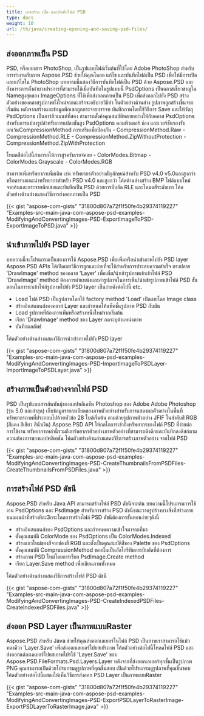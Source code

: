 ```yaml
---
title: การสร้าง เปิด และบันทึกไฟล์ PSD
type: docs
weight: 10
url: /th/java/creating-opening-and-saving-psd-files/
---
```


## **ส่งออกภาพเป็น PSD**
PSD, หรือเอกสาร PhotoShop, เป็นรูปแบบไฟล์เริ่มต้นที่ใช้โดย Adobe PhotoShop สำหรับการทำงานกับภาพ  Aspose.PSD ช่วยให้คุณโหลด แก้ไข และบันทึกไฟล์เป็น PSD เพื่อให้มีการเปิดและแก้ไขใน PhotoShop บทความนี้แสดงวิธีการบันทึกไฟล์เป็น PSD ด้วย Aspose.PSD และยังหาระการตั้งค่าบางประการที่สามารถใช้เมื่อบันทึกในรูปแบบนี้ PsdOptions เป็นคลาสเชี้ยวชาญใน Nameสูงสุดของ  ImageOptions ที่ใช้เพื่อส่งออกภาพเป็น PSD เพื่อส่งออกไปยัง PSD สร้างตัวอย่างของคลาสรูปภาพทั้งใหม่จากตะกร้าจะอธิบายวิธีทำ ในตัวอย่างด้านล่าง รูปภาพถูกสร้างขึ้นจากเริ่มต้น หลังจากสร้างและข้อมูลพิกเซลถูกกระจายบรรจบ บันทึกภาพโดยใช้วิธีการ Save และให้วัตถุ PsdOptions เป็นอาร์กิวเมนต์ที่สอง สามารถตั้งค่าคุณสมบัติหลายอย่างให้กับคลาส PsdOptions สำหรับการแปลงรูปสำหรับการแปลงขั้นสูง PsdOptions คอมพิวเตอร์ ช่อง และเวอร์ชันรองรับยกเว้นCompressionMethod การเสริมเพื่อป้องกัน - CompressionMethod.Raw - CompressionMethod.RLE - 
CompressionMethod.ZipWithoutProtection - CompressionMethod.ZipWithProtection

โหมดสีต่อไปนี้สามารถให้การสูรครับเรยจ่คอย - ColorModes.Bitmap - ColorModes.Grayscale - ColorModes.RGB

สามารถเพิ่มทรัพยากรเพิ่มเติม เช่น ทรัพยากรตัวอย่างสัญลักษณ์สำหรับ PSD v4.0 v5.0และสูงกว่า หรือตารางแนะนำทรัพยากรสำหรับ PSD v4.0 และสูงกว่า โค้ดด้านล่างสร้าง BMP ไฟล์แบบใหม่จากต้นและกระจายพิกเซลและบันทึกเป็น PSD ด้วยการบีบอัด RLE และโหมดสีระดับเทา โค้ดตัวอย่างด้านล่างแสดงวิธีการส่งออกภาพเป็น PSD

{{< gist "aspose-com-gists" "31800d807a72f1f50fe4b29374119227" "Examples-src-main-java-com-aspose-psd-examples-ModifyingAndConvertingImages-PSD-ExportImageToPSD-ExportImageToPSD.java" >}}

## **นำเข้าภาพไปยัง PSD layer**
บทความนี้จะโปรแกรมเป็นของการใช้ Aspose.PSD เพื่อเพิ่มหรือนำเข้าภาพไปยัง PSD layer Aspose.PSD APIs ได้เปิดเผยวิธีการถูกและง่ายที่จะใช้สำหรับการประสบความสำเร็จ ตรงปลาย  'DrawImage' method ของคลาส  'Layer' เพื่อเพิ่ม/นำเข้ารูปภาพเข้าเข้าไฟล์ PSD  'DrawImage' method ต้องการตำแหน่งและค่ารูปภาพในการเพิ่ม/นำเข้ารูปภาพเข้าไฟล์ PSD ขั้นตอนในการนำเข้าไฟล์รูปภาพไปยัง PSD layer เป็นง่ายดังต่อไปนี้ etc.


- Load ไฟล์ PSD เป็นรูปภาพโดยใช้ factory method 'Load' เปิดเผยโดย Image class
- สร้างอินสแตนส์ของคลาส Layer และกำหนดให้แพ็คชั้นรูปภาพ PSD กับมัน
- Load รูปภาพที่ต้องการเพิ่มหรือสร้างหนึ่งใหม่จากเริ่มต้น
- เรียก  'DrawImage' method ของ  Layer กดระบุตำแหน่งภาพ
- บันทึกผลลัพธ์


โค้ดตัวอย่างด้านล่างแสดงวิธีการนำเข้าภาพไปยัง PSD layer

{{< gist "aspose-com-gists" "31800d807a72f1f50fe4b29374119227" "Examples-src-main-java-com-aspose-psd-examples-ModifyingAndConvertingImages-PSD-ImportImageToPSDLayer-ImportImageToPSDLayer.java" >}}


## **สร้างภาพเป็นตัวอย่างจากไฟล์ PSD**
PSD เป็นรูปแบบสารส้นพันธุ์ของแอปพลิเคชัน Photoshop ของ Adobe Adobe Photoshop (รุ่น 5.0 และล่าสุด) เก็บข้อมูลรายละเอียดของภาพตัวอย่างสำหรับการแสดงผลตัวอย่างในพื้นที่ทรัพยากรภาพที่ประกอบไปด้วยหัวข้อ 28 ไบต์เริ่มต้น ตามด้วยรูปภาพตัวอย่าง JFIF ในลำดับสี RGB (สีแดง สีเขียว สีน้ำเงิน) Aspose.PSD API ให้กลไกการเข้าถึงทรัพยากรของไฟล์ PSD ที่ง่ายต่อการใช้งาน ทรัพยากรเหล่านี้รวมถึงทรัพยากรตัวอย่างภาพตัวอย่างที่สามารถดึงดึกและบันทึกลงดิสก์ตามความต้องการของแอปพลิเคชัน โค้ดตัวอย่างด้านล่างแสดงวิธีการสร้างภาพตัวอย่าง จากไฟล์ PSD

{{< gist "aspose-com-gists" "31800d807a72f1f50fe4b29374119227" "Examples-src-main-java-com-aspose-psd-examples-ModifyingAndConvertingImages-PSD-CreateThumbnailsFromPSDFiles-CreateThumbnailsFromPSDFiles.java" >}}


## **การสร้างไฟล์ PSD ดัชนี**
Aspose.PSD สำหรับ Java API สามารถสร้างไฟล์ PSD ดัชนีจากต้น บทความนี้โปรแกรมการใช้งาน PsdOptions และ PsdImage สำหรับการสร้าง PSD ดัชนีขณะวาดรูปร่างบางสิ่งที่สร้างภายบนแผนผ้าที่สร้างทีละ3กระโดดการสร้างไฟล์ PSD ดัชนีต้องการขั้นตอนง่ายๆดังนี้

- สร้างอินสแตนส์ของ PsdOptions และกำหนดความเข้าใจมาจากที่มา
- ตั้งคุณสมบัติ ColorMode ของ PsdOptions เป็น ColorModes.Indexed
- สร้างแถวใหม่ของสีจากช่องสี RGB และตั้งเป็นคุณสมบัติสีของ Palette ของ PsdOptions
- ตั้งคุณสมบัติ CompressionMethod ของนั้นเป็นอัลโกริทึมการบีบอัดที่ต้องการ
- สร้างภาพ PSD ใหม่โดยการเรียก PsdImage.Create method
- เรียก Layer.Save method เพื่อเขียนภาพทั้งหมด

โค้ดตัวอย่างด้านล่างแสดงวิธีการสร้างไฟล์ PSD ดัชนี

{{< gist "aspose-com-gists" "31800d807a72f1f50fe4b29374119227" "Examples-src-main-java-com-aspose-psd-examples-ModifyingAndConvertingImages-PSD-CreateIndexedPSDFiles-CreateIndexedPSDFiles.java" >}}

## **ส่งออก PSD Layer เป็นภาพแบบRaster**
Aspose.PSD สำหรับ Java ช่วยให้คุณส่งออกเลเยอร์ในไฟล์ PSD เป็นภาพเราสามารถใช้แม้วทดงคีวา  'Layer.Save' เพื่อส่งออกเลเยอร์ไปยสเยัรภาพ โค้ดตัวอย่างต่อไปนี้โหลดไฟล์ PSD และส่งออกแต่ละเลเยอร์ไปยสเยาพไปรใช้  'Layer.Save' ของ Aspose.PSD.FileFormats.Psd.Layers.Layer หลังจากที่ส่งออกเลเยอร์ทุกชั้นเป็นรูปภาพ PNG คุณสามารถเปิดด้วยโปรแกรมดูรูปภาพที่คุณชื่นชอบ เปิดด้วยโปรแกรมดูรูปภาพที่คุณชื่นชอบ โค้ดตัวอย่างต่อไปนี้แสดงให้เห็นวิธีการส่งออก PSD Layer เป็นภาพแบบRaster

{{< gist "aspose-com-gists" "31800d807a72f1f50fe4b29374119227" "Examples-src-main-java-com-aspose-psd-examples-ModifyingAndConvertingImages-PSD-ExportPSDLayerToRasterImage-ExportPSDLayerToRasterImage.java" >}}
